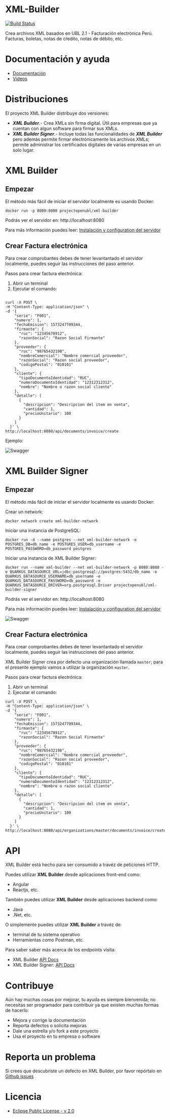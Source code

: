 # XML-Builder
[![Build Status](https://dev.azure.com/project-openubl/xml-builder/_apis/build/status/project-openubl.xml-builder?branchName=master)](https://dev.azure.com/project-openubl/xml-builder/_build/latest?definitionId=1&branchName=master)

Crea archivos XML basados en UBL 2.1 - Facturación electrónica Perú. Facturas, boletas, notas de cŕedito, notas de débito, etc.

# Documentación y ayuda

- [Documentación](https://project-openubl.gitbook.io/xml-builder/)
- [Videos](https://www.youtube.com/channel/UChq3xxjyDgjcU346rp0bbtA/)

# Distribuciones
El proyecto XML Builder distribuye dos versiones:
- ***XML Builder***.- Crea XMLs sin firma digital. Útil para empresas que ya cuentan con algun software para firmar sus XMLs.
- ***XML Builder Signer***.- Incluye todas las funcionalidades de ***XML Builder*** pero además permite firmar electrónicamente los archivos XMLs; permite administrar los certificados digitales de varias empresas en un solo lugar.

# XML Builder
## Empezar
El método más fácil de iniciar el servidor localmente es usando Docker:

```
docker run -p 8080:8080 projectopenubl/xml-builder
```

Podrás ver el servidor en: http://localhost:8080 

Para más información puedes leer: [Instalación y configuration del servidor](docs/XB_INSTALAR_CONFIGURAR.md)

## Crear Factura electrónica
Para crear comprobantes debes de tener levantantado el servidor localmente, puedes seguir las instrucciones del paso anterior.

Pasos para crear factura electrónica:
1. Abrir un terminal
1. Ejecutar el comando:

```

curl -X POST \
-H "Content-Type: application/json" \
-d '{
    "serie": "F001",
    "numero": 1,
    "fechaEmision": 1573247709344,
    "firmante": {
      "ruc": "12345678912",
      "razonSocial": "Razon Social Firmante"
    },
    "proveedor": {
      "ruc": "98765432198",
      "nombreComercial": "Nombre comercial proveedor",
      "razonSocial": "Razon social proveedor",
      "codigoPostal": "010101"
    },
    "cliente": {
      "tipoDocumentoIdentidad": "RUC",
      "numeroDocumentoIdentidad": "12312312312",
      "nombre": "Nombre o razon social cliente"
    },
    "detalle": [
      {
        "descripcion": "Descripcion del item en venta",
        "cantidad": 1,
        "precioUnitario": 100
      }
    ]
  }' \
http://localhost:8080/api/documents/invoice/create
```

Ejemplo:

![Swagger](docs/images/curl.gif)

# XML Builder Signer
## Empezar
El método más fácil de iniciar el servidor localmente es usando Docker:

Crear un network:
```
docker network create xml-builder-network
```

Iniciar una instancia de PostgreSQL:
```
docker run -d --name postgres --net xml-builder-network -e POSTGRES_DB=db_name -e POSTGRES_USER=db_username -e POSTGRES_PASSWORD=db_password postgres
```

Iniciar una instancia de XML Builder Signer:
```
docker run --name xml-builder --net xml-builder-network -p 8080:8080 -e QUARKUS_DATASOURCE_URL=jdbc:postgresql://postgres:5432/db_name -e QUARKUS_DATASOURCE_USERNAME=db_username -e QUARKUS_DATASOURCE_PASSWORD=db_password -e QUARKUS_DATASOURCE_DRIVER=org.postgresql.Driver projectopenubl/xml-builder-signer
```

Podrás ver el servidor en: http://localhost:8080 

Para más información puedes leer: [Instalación y configuration del servidor](docs/XB_INSTALAR_CONFIGURAR.md)

![Swagger](docs/images/api_signer_screenshot.png)

## Crear Factura electrónica
Para crear comprobantes debes de tener levantantado el servidor localmente, puedes seguir las instrucciones del paso anterior.

XML Builder Signer crea por defecto una organización llamada `master`; para el presente ejemplo vamos a utilizar la organización `master`.

Pasos para crear factura electrónica:
1. Abrir un terminal
1. Ejecutar el comando:

```
curl -X POST \
-H "Content-Type: application/json" \
-d '{
    "serie": "F001",
    "numero": 1,
    "fechaEmision": 1573247709344,
    "firmante": {
      "ruc": "12345678912",
      "razonSocial": "Razon Social Firmante"
    },
    "proveedor": {
      "ruc": "98765432198",
      "nombreComercial": "Nombre comercial proveedor",
      "razonSocial": "Razon social proveedor",
      "codigoPostal": "010101"
    },
    "cliente": {
      "tipoDocumentoIdentidad": "RUC",
      "numeroDocumentoIdentidad": "12312312312",
      "nombre": "Nombre o razon social cliente"
    },
    "detalle": [
      {
        "descripcion": "Descripcion del item en venta",
        "cantidad": 1,
        "precioUnitario": 100
      }
    ]
  }' \
http://localhost:8080/api/organizations/master/documents/invoice/create
```

# API
XML Builder está hecho para ser consumido a travéz de peticiones HTTP.

Puedes utilizar **XML Builder** desde aplicaciones front-end como:
- Angular
- Reactjs, etc.

También puedes utilizar **XML Builder** desde aplicaciones backend como:
- Java
- .Net, etc.

O simplemente puedes utilizar **XML Builder** a travéz de:
- terminal de tu sistema operativo
- Herramientas como Postman, etc.

Para saber saber más acerca de los endpoints visita:
- XML Builder [API Docs](https://app.swaggerhub.com/apis-docs/project-openubl/xml-builder)
- XML Builder Signer: [API Docs](https://app.swaggerhub.com/apis-docs/project-openubl/xml-builder-signer)

# Contribuye
Aún hay muchas cosas por mejorar, tu ayuda es siempre bienvenida; no necesitas ser programador para contribuir ya que existen muchas formas de hacerlo:

- Mejora y corrige la documentación
- Reporta defectos o solicita mejoras
- Dale una estrella y/o fork a este proyecto
- Usa el proyecto en tu empresa o software 

# Reporta un problema
Si crees que descubriste un defecto en XML Builder, por favor repórtalo en [Github issues](https://github.com/project-openubl/xml-builder/issues)

# Licencia
- [Eclipse Public License - v 2.0](./LICENSE)
